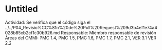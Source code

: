 # Untitled

Actividad: Se verifica que el código siga el ../../P04_Revisio%CC%81n%20de%20Pull%20Request%209d3b4ef1e74a4028b85cb2cf1c30b926.md 
Responsable: Miembro responsable de revisión
Áreas del CMMI: PMC 1.4, PMC 1.5, PMC 1.6, PMC 1.7, PMC 2.1, VER 3.1 VER 2.2